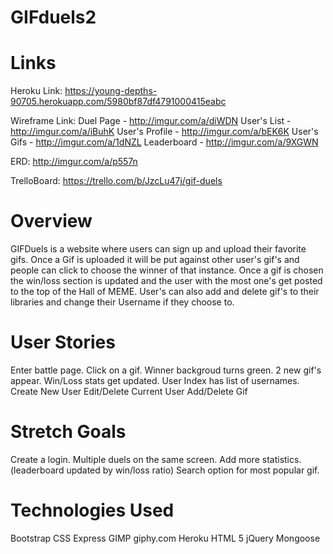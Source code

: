 # GIFduels2


# Links

Heroku Link:
https://young-depths-90705.herokuapp.com/5980bf87df4791000415eabc

Wireframe Link:
Duel Page - http://imgur.com/a/diWDN
User's List - http://imgur.com/a/iBuhK
User's Profile - http://imgur.com/a/bEK6K
User's Gifs - http://imgur.com/a/1dNZL
Leaderboard - http://imgur.com/a/9XGWN

ERD:
http://imgur.com/a/p557n

TrelloBoard:
https://trello.com/b/JzcLu47j/gif-duels


# Overview

GIFDuels is a website where users can sign up and upload their favorite gifs. Once a Gif is uploaded it will be put against other user's gif's and people can click to choose the winner of that instance. Once a gif is chosen the win/loss section is updated and the user with the most one's get posted to the top of the Hall of MEME. User's can also add and delete gif's to their libraries and change their Username if they choose to.

# User Stories

Enter battle page.
Click on a gif. Winner backgroud turns green. 2 new gif's appear.
Win/Loss stats get updated.
User Index has list of usernames.
Create New User
Edit/Delete Current User
Add/Delete Gif


# Stretch Goals

Create a login.
Multiple duels on the same screen.
Add more statistics. (leaderboard updated by win/loss ratio)
Search option for most popular gif.

# Technologies Used
Bootstrap
CSS 
Express
GIMP
giphy.com
Heroku
HTML 5
jQuery
Mongoose